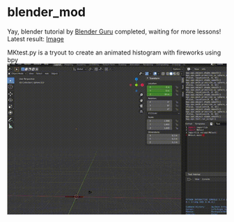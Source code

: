 # blender_mod
Yay, blender tutorial by [Blender Guru](https://www.youtube.com/channel/UCOKHwx1VCdgnxwbjyb9Iu1g) completed, waiting for more lessons!
Latest result: [Image](https://github.com/Meao/blender_mod/blob/master/cupnd.jpg)

MKtest.py is a tryout to create an animated histogram with fireworks using bpy 
![](3dchartbpy480.gif)

